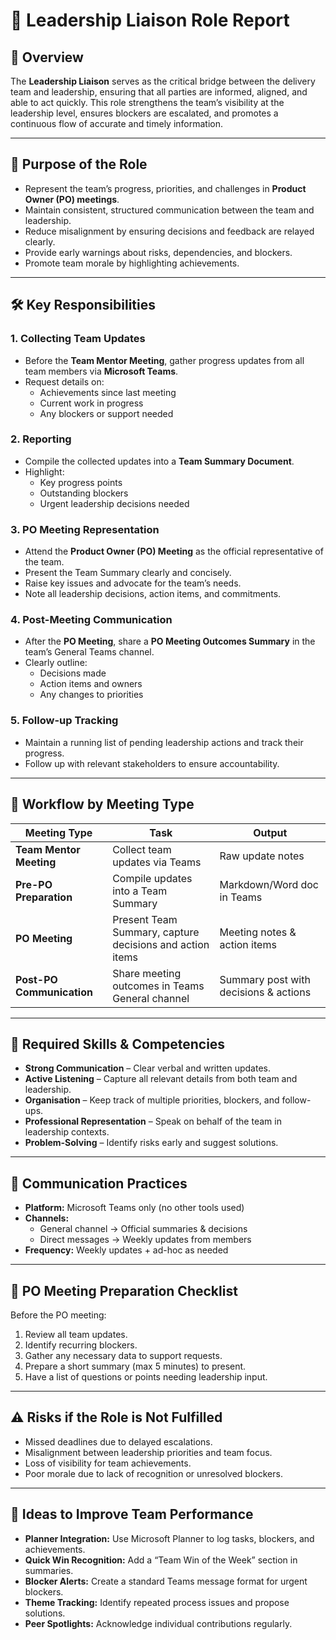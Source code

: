 # 📝 Leadership Liaison Role Report

## 📄 Overview
The **Leadership Liaison** serves as the critical bridge between the delivery team and leadership, ensuring that all parties are informed, aligned, and able to act quickly. This role strengthens the team’s visibility at the leadership level, ensures blockers are escalated, and promotes a continuous flow of accurate and timely information.

---

## 🎯 Purpose of the Role
- Represent the team’s progress, priorities, and challenges in **Product Owner (PO) meetings**.  
- Maintain consistent, structured communication between the team and leadership.  
- Reduce misalignment by ensuring decisions and feedback are relayed clearly.  
- Provide early warnings about risks, dependencies, and blockers.  
- Promote team morale by highlighting achievements.  

---

## 🛠 Key Responsibilities

### 1. Collecting Team Updates
- Before the **Team Mentor Meeting**, gather progress updates from all team members via **Microsoft Teams**.  
- Request details on:  
  - Achievements since last meeting  
  - Current work in progress  
  - Any blockers or support needed  

### 2. Reporting
- Compile the collected updates into a **Team Summary Document**.  
- Highlight:  
  - Key progress points  
  - Outstanding blockers  
  - Urgent leadership decisions needed  

### 3. PO Meeting Representation
- Attend the **Product Owner (PO) Meeting** as the official representative of the team.  
- Present the Team Summary clearly and concisely.  
- Raise key issues and advocate for the team’s needs.  
- Note all leadership decisions, action items, and commitments.  

### 4. Post-Meeting Communication
- After the **PO Meeting**, share a **PO Meeting Outcomes Summary** in the team’s General Teams channel.  
- Clearly outline:  
  - Decisions made  
  - Action items and owners  
  - Any changes to priorities  

### 5. Follow-up Tracking
- Maintain a running list of pending leadership actions and track their progress.  
- Follow up with relevant stakeholders to ensure accountability.  

---

## 📅 Workflow by Meeting Type

| Meeting Type              | Task                                                       | Output                                  |
|---------------------------|------------------------------------------------------------|-----------------------------------------|
| **Team Mentor Meeting**   | Collect team updates via Teams                             | Raw update notes                        |
| **Pre-PO Preparation**    | Compile updates into a Team Summary                        | Markdown/Word doc in Teams              |
| **PO Meeting**            | Present Team Summary, capture decisions and action items   | Meeting notes & action items            |
| **Post-PO Communication** | Share meeting outcomes in Teams General channel            | Summary post with decisions & actions   |

---

## 🧠 Required Skills & Competencies
- **Strong Communication** – Clear verbal and written updates.  
- **Active Listening** – Capture all relevant details from both team and leadership.  
- **Organisation** – Keep track of multiple priorities, blockers, and follow-ups.  
- **Professional Representation** – Speak on behalf of the team in leadership contexts.  
- **Problem-Solving** – Identify risks early and suggest solutions.  

---

## 💬 Communication Practices
- **Platform:** Microsoft Teams only (no other tools used)  
- **Channels:**  
  - General channel → Official summaries & decisions  
  - Direct messages → Weekly updates from members  
- **Frequency:** Weekly updates + ad-hoc as needed  

---

## 📑 PO Meeting Preparation Checklist
Before the PO meeting:  
1. Review all team updates.  
2. Identify recurring blockers.  
3. Gather any necessary data to support requests.  
4. Prepare a short summary (max 5 minutes) to present.  
5. Have a list of questions or points needing leadership input.  

---

## ⚠ Risks if the Role is Not Fulfilled
- Missed deadlines due to delayed escalations.  
- Misalignment between leadership priorities and team focus.  
- Loss of visibility for team achievements.  
- Poor morale due to lack of recognition or unresolved blockers.  

---

## 🚀 Ideas to Improve Team Performance
- **Planner Integration:** Use Microsoft Planner to log tasks, blockers, and achievements.  
- **Quick Win Recognition:** Add a “Team Win of the Week” section in summaries.  
- **Blocker Alerts:** Create a standard Teams message format for urgent blockers.  
- **Theme Tracking:** Identify repeated process issues and propose solutions.  
- **Peer Spotlights:** Acknowledge individual contributions regularly.  
